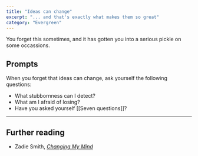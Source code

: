 ```yaml
---
title: "Ideas can change"
excerpt: "... and that's exactly what makes them so great"
category: "Evergreen"
---
```

You forget this sometimes, and it has gotten you into a serious pickle on some occassions.

## Prompts
When you forget that ideas can change, ask yourself the following questions:
- What stubbornness can I detect?
- What am I afraid of losing?
- Have you asked yourself [[Seven questions]]?

---

## Further reading
- Zadie Smith, _[Changing My Mind](https://www.goodreads.com/book/show/6425404-changing-my-mind)_
